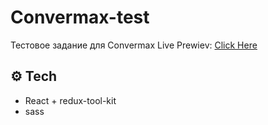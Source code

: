 ﻿# Convermax-test
Тестовое задание для Convermax
Live Prewiev: [Click Here](https://convermax-test.vercel.app/)
## ⚙️ Tech 
* React + redux-tool-kit
* sass
